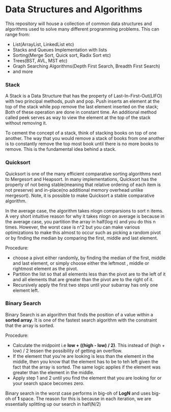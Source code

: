 # Data Structures and Algorithms
This repository will house a collection of common data structures and algorithms used to solve many different programming problems. This can range from:

- List(ArrayList, LinkedList etc)
- Stacks and Queues Implementation with lists
- Sorting(Merge Sort, Quick sort, Radix Sort etc)
- Trees(BST, AVL, MST etc)
- Graph Searching Algorithms(Depth First Search, Breadth First Search)
- and more


### Stack

A Stack is a Data Structure that has the property of Last-In-First-Out(LIFO) with two principal methods, push and pop. 
Push inserts an element at the top of the stack while pop remove the last element inserted on the stack; Both of these operation are 
done in constant time. An additional method called peek serves as way to view the element at the top of the stack without removing it.

To cement the concept of a stack, think of stacking books on top of one another. The way that you would remove a stack of books from one 
another is to constantly remove the top most book until there is no more books to remove. This is the fundamental idea behind a stack.


### Quicksort

Quicksort is one of the many efficient comparative sorting algorithms next to Mergesort and Heapsort. In many implementations, Quicksort has the property of not being stable(meaning that relative ordering of each item is not preserve) and in-place(no additional memory overhead unlike mergesort). Note, it is possible to make Quicksort a stable comparative algorithm.

In the average case, the algorithm takes nlogn comparsions to sort n items. A very short intuitive reason for why it takes nlogn on average is because in the average case, you partition the array in half(log n) and you do this n times. However, the worst case is n^2 but you can make various optimizations to make this almost to occur such as picking a random pivot or by finding the median by comparing the first, middle and last element.

Procedure:

- choose a pivot either randomly, by finding the median of the first, middle and last element, or simply choose either the leftmost , middle or rightmost element as the pivot.
- Partition the list so that all elements less than the pivot are to the left of it and all elements that are greater than the pivot are to the right of it.
- Recursively apply the first two steps until your subarray has only one element left.


### Binary Search

Binary Search is an algorithm that finds the position of a value within a **sorted array**. It is one of the fastest search algorithm with the constraint that the array is sorted.

Procedure:

- Calculate the midpoint i.e **low + ((high - low) / 2)**. This instead of (high + low) / 2 lessen the possibility of getting an overflow.
- If the element that you're are looking is less than the element in the middle, then you know that the element has to be to teh left given the fact that the array is sorted. The same logic applies if the element was greater than the element in the middle.
- Apply step 1 and 2 until you find the element that you are looking for or your search space becomes zero.

Binary search in the worst case performs in big-oh of **LogN** and uses big-oh of **1** space. The reason for this is because in each iteration, we are essentially splitting up our search in half(N/2)
